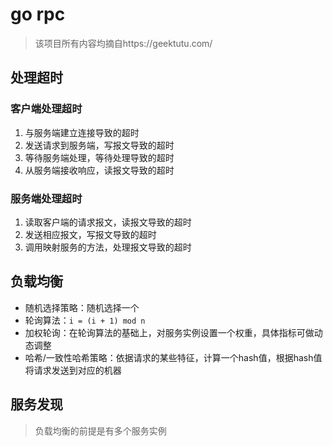 # go rpc

> 该项目所有内容均摘自https://geektutu.com/

## 处理超时

### 客户端处理超时

1. 与服务端建立连接导致的超时
2. 发送请求到服务端，写报文导致的超时
3. 等待服务端处理，等待处理导致的超时
4. 从服务端接收响应，读报文导致的超时

### 服务端处理超时

1. 读取客户端的请求报文，读报文导致的超时
2. 发送相应报文，写报文导致的超时
3. 调用映射服务的方法，处理报文导致的超时

## 负载均衡

- 随机选择策略：随机选择一个
- 轮询算法：`i = (i + 1) mod n`
- 加权轮询：在轮询算法的基础上，对服务实例设置一个权重，具体指标可做动态调整
- 哈希/一致性哈希策略：依据请求的某些特征，计算一个hash值，根据hash值将请求发送到对应的机器

## 服务发现

> 负载均衡的前提是有多个服务实例